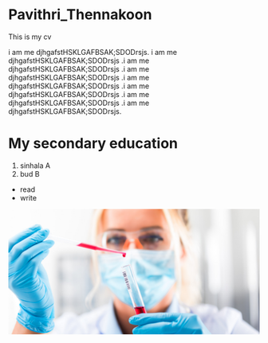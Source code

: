 # Pavithri_Thennakoon
This is my cv

<html>
  <body>
    <p> i am me djhgafstHSKLGAFBSAK;SDODrsjs. i am me djhgafstHSKLGAFBSAK;SDODrsjs .i am me djhgafstHSKLGAFBSAK;SDODrsjs .i am me djhgafstHSKLGAFBSAK;SDODrsjs .i am me djhgafstHSKLGAFBSAK;SDODrsjs .i am me djhgafstHSKLGAFBSAK;SDODrsjs .i am me djhgafstHSKLGAFBSAK;SDODrsjs .i am me djhgafstHSKLGAFBSAK;SDODrsjs.</p>
    <h1> My secondary education </h1>
    <ol>
      <li> sinhala A </li>
      <li> bud B</li>
    </ol>
    <ul>
      <li> read </li>
      <li> write </li>
    </ul>
    <img src="Biotech.png">
    
  </body>
  </html>
